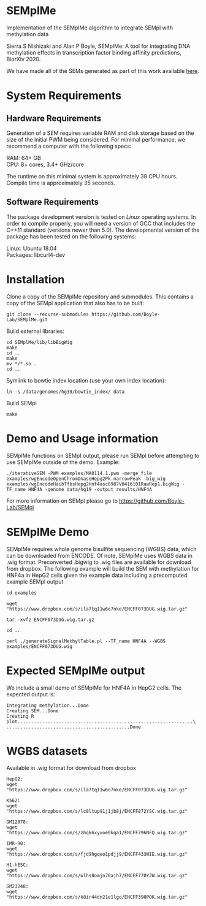 # SEMplMe
Implementation of the SEMplMe algorithm to integrate SEMpl with methylation data

Sierra S Nishizaki and Alan P Boyle, SEMplMe: A tool for integrating DNA methylation effects in transcription factor binding affinity predictions, BiorXiv 2020.

We have made all of the SEMs generated as part of this work available [here](SEMs/).

# System Requirements

## Hardware Requirements
Generation of a SEM requires variable RAM and disk storage based on the size of the initial PWM being considered. For minimal performance, we recommend a computer with the following specs:

RAM: 64+ GB  
CPU: 8+ cores, 3.4+ GHz/core

The runtime on this minimal system is approximately 38 CPU hours. Compile time is approximately 35 seconds.

## Software Requirements

The package development version is tested on *Linux* operating systems. In order to compile properly, you will need a version of GCC that includes the C++11 standard (versions newer than 5.0). The developmental version of the package has been tested on the following systems:

Linux: Ubuntu 18.04  
Packages: libcurl4-dev


# Installation
Clone a copy of the SEMplMe repository and submodules. This contains a copy of the SEMpl application that also has to be built:

```
git clone --recurse-submodules https://github.com/Boyle-Lab/SEMplMe.git
```

Build external libraries:
```
cd SEMplMe/lib/libBigWig
make
cd ..
make
mv */*.so .
cd ..
```

Symlink to bowtie index location (use your own index location):
```
ln -s /data/genomes/hg38/bowtie_index/ data
```

Build SEMpl
```
make
```
 
# Demo and Usage information
SEMplMe functions on SEMpl output, please run SEMpl before attempting to use SEMplMe outside of the demo. Example:

```
./iterativeSEM -PWM examples/MA0114.1.pwm -merge_file examples/wgEncodeOpenChromDnaseHepg2Pk.narrowPeak -big_wig examples/wgEncodeHaibTfbsHepg2Hnf4asc8987V0416101RawRep1.bigWig -TF_name HNF4A -genome data/hg19 -output results/HNF4A
```

For more information on SEMpl please go to  https://github.com/Boyle-Lab/SEMpl


# SEMplMe Demo 
SEMplMe requires whole genome bisulfite sequencing (WGBS) data, which can be downloaded from ENCODE. Of note, SEMplMe uses WGBS data in .wig format. Preconverted .bigwig to .wig files are available for download from dropbox. The following example will build the SEM with methylation for HNF4a in HepG2 cells given the example data including a precomputed example SEMpl output
```
cd examples

wget "https://www.dropbox.com/s/ila7tq11w6o7nke/ENCFF073DUG.wig.tar.gz"

tar -xvfz ENCFF073DUG.wig.tar.gz

cd ..

perl ./generateSignalMethylTable.pl --TF_name HNF4A --WGBS examples/ENCFF073DUG.wig
```

# Expected SEMplMe output

We include a small demo of SEMplMe for HNF4A in HepG2 cells. The expected output is:
```
Integrating methylation...Done
Creating SEM...Done
Creating R plot................................................................\
.............................................Done
```

# WGBS datasets

Available in .wig format for download from dropbox
```
HepG2:
wget "https://www.dropbox.com/s/ila7tq11w6o7nke/ENCFF073DUG.wig.tar.gz"

K562:
wget "https://www.dropbox.com/s/lc8ltup91j1jb8j/ENCFF872YSC.wig.tar.gz"

GM12878:
wget "https://www.dropbox.com/s/zhqk6xyxoe0kqa1/ENCFF796NFQ.wig.tar.gz"

IMR-90:
wget "https://www.dropbox.com/s/fjd9hgqeo1pdjj9/ENCFF433WIE.wig.tar.gz"

H1-hESC:
wget "https://www.dropbox.com/s/wlhs8omjn70ajh7/ENCFF770YJW.wig.tar.gz"

GM23248:
wget "https://www.dropbox.com/s/k8ir44dn21e1lgo/ENCFF390POK.wig.tar.gz"

```
